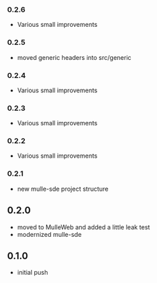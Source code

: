### 0.2.6

* Various small improvements

### 0.2.5

* moved generic headers into src/generic

### 0.2.4

* Various small improvements

### 0.2.3

* Various small improvements

### 0.2.2

* Various small improvements

### 0.2.1

* new mulle-sde project structure

## 0.2.0

* moved to MulleWeb and added a little leak test
* modernized mulle-sde

## 0.1.0

* initial push
